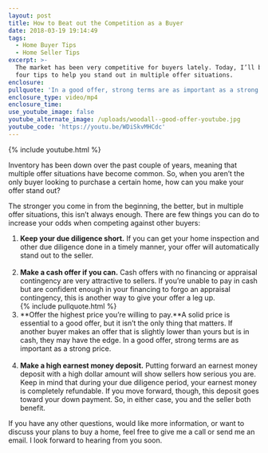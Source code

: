 ```yaml
---
layout: post
title: How to Beat out the Competition as a Buyer
date: 2018-03-19 19:14:49
tags:
  - Home Buyer Tips
  - Home Seller Tips
excerpt: >-
  The market has been very competitive for buyers lately. Today, I’ll be sharing
  four tips to help you stand out in multiple offer situations.
enclosure:
pullquote: 'In a good offer, strong terms are as important as a strong price.'
enclosure_type: video/mp4
enclosure_time:
use_youtube_image: false
youtube_alternate_image: /uploads/woodall--good-offer-youtube.jpg
youtube_code: 'https://youtu.be/WDiSkvMHCdc'
---
```


{% include youtube.html %}

Inventory has been down over the past couple of years, meaning that multiple offer situations have become common. So, when you aren’t the only buyer looking to purchase a certain home, how can you make your offer stand out?&nbsp;

The stronger you come in from the beginning, the better, but in multiple offer situations, this isn’t always enough. There are few things you can do to increase your odds when competing against other buyers:

1. **Keep your due diligence short.** If you can get your home inspection and other due diligence done in a timely manner, your offer will automatically stand out to the seller.&nbsp;<br>&nbsp;
2. **Make a cash offer if you can.** Cash offers with no financing or appraisal contingency are very attractive to sellers. If you’re unable to pay in cash but are confident enough in your financing to forgo an appraisal contingency, this is another way to give your offer a leg up.<br>{% include pullquote.html %}
3. **Offer the highest price you’re willing to pay.**A solid price is essential to a good offer, but it isn’t the only thing that matters. If another buyer makes an offer that is slightly lower than yours but is in cash, they may have the edge. In a good offer, strong terms are as important as a strong price.<br>&nbsp;
4. **Make a high earnest money deposit.** Putting forward an earnest money deposit with a high dollar amount will show sellers how serious you are. Keep in mind that during your due diligence period, your earnest money is completely refundable. If you move forward, though, this deposit goes toward your down payment. So, in either case, you and the seller both benefit.&nbsp;

If you have any other questions, would like more information, or want to discuss your plans to buy a home, feel free to give me a call or send me an email. I look forward to hearing from you soon.